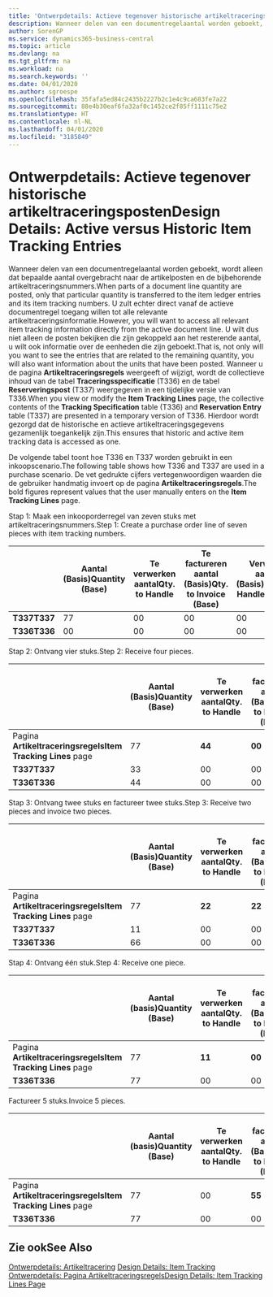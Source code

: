 ```yaml
---
title: 'Ontwerpdetails: Actieve tegenover historische artikeltraceringsposten | Microsoft Docs'
description: Wanneer delen van een documentregelaantal worden geboekt, wordt alleen dat bepaalde aantal overgebracht naar de artikelposten en de bijbehorende artikeltraceringsnummers. U zult echter direct vanaf de actieve documentregel toegang willen tot alle relevante artikeltraceringsinformatie. U wilt dus niet alleen de posten bekijken die zijn gekoppeld aan het resterende aantal, u wilt ook informatie over de eenheden die zijn geboekt. Wanneer u de pagina **Artikeltraceringsregels** weergeeft of wijzigt, wordt de collectieve inhoud van de tabel **Traceringsspecificatie** (T336) en de tabel **Reserveringspost** (T337) weergegeven in een tijdelijke versie van T336. Hierdoor wordt gezorgd dat de historische en actieve artikeltraceringsgegevens gezamenlijk toegankelijk zijn.
author: SorenGP
ms.service: dynamics365-business-central
ms.topic: article
ms.devlang: na
ms.tgt_pltfrm: na
ms.workload: na
ms.search.keywords: ''
ms.date: 04/01/2020
ms.author: sgroespe
ms.openlocfilehash: 35fafa5ed84c2435b2227b2c1e4c9ca683fe7a22
ms.sourcegitcommit: 88e4b30eaf6fa32af0c1452ce2f85ff1111c75e2
ms.translationtype: HT
ms.contentlocale: nl-NL
ms.lasthandoff: 04/01/2020
ms.locfileid: "3185849"
---
```

# <a name="design-details-active-versus-historic-item-tracking-entries"></a><span data-ttu-id="94954-107">Ontwerpdetails: Actieve tegenover historische artikeltraceringsposten</span><span class="sxs-lookup"><span data-stu-id="94954-107">Design Details: Active versus Historic Item Tracking Entries</span></span>
<span data-ttu-id="94954-108">Wanneer delen van een documentregelaantal worden geboekt, wordt alleen dat bepaalde aantal overgebracht naar de artikelposten en de bijbehorende artikeltraceringsnummers.</span><span class="sxs-lookup"><span data-stu-id="94954-108">When parts of a document line quantity are posted, only that particular quantity is transferred to the item ledger entries and its item tracking numbers.</span></span> <span data-ttu-id="94954-109">U zult echter direct vanaf de actieve documentregel toegang willen tot alle relevante artikeltraceringsinformatie.</span><span class="sxs-lookup"><span data-stu-id="94954-109">However, you will want to access all relevant item tracking information directly from the active document line.</span></span> <span data-ttu-id="94954-110">U wilt dus niet alleen de posten bekijken die zijn gekoppeld aan het resterende aantal, u wilt ook informatie over de eenheden die zijn geboekt.</span><span class="sxs-lookup"><span data-stu-id="94954-110">That is, not only will you want to see the entries that are related to the remaining quantity, you will also want information about the units that have been posted.</span></span> <span data-ttu-id="94954-111">Wanneer u de pagina **Artikeltraceringsregels** weergeeft of wijzigt, wordt de collectieve inhoud van de tabel **Traceringsspecificatie** (T336) en de tabel **Reserveringspost** (T337) weergegeven in een tijdelijke versie van T336.</span><span class="sxs-lookup"><span data-stu-id="94954-111">When you view or modify the **Item Tracking Lines** page, the collective contents of the **Tracking Specification** table (T336) and **Reservation Entry** table (T337) are presented in a temporary version of T336.</span></span> <span data-ttu-id="94954-112">Hierdoor wordt gezorgd dat de historische en actieve artikeltraceringsgegevens gezamenlijk toegankelijk zijn.</span><span class="sxs-lookup"><span data-stu-id="94954-112">This ensures that historic and active item tracking data is accessed as one.</span></span>  

 <span data-ttu-id="94954-113">De volgende tabel toont hoe T336 en T337 worden gebruikt in een inkoopscenario.</span><span class="sxs-lookup"><span data-stu-id="94954-113">The following table shows how T336 and T337 are used in a purchase scenario.</span></span> <span data-ttu-id="94954-114">De vet gedrukte cijfers vertegenwoordigen waarden die de gebruiker handmatig invoert op de pagina **Artikeltraceringsregels**.</span><span class="sxs-lookup"><span data-stu-id="94954-114">The bold figures represent values that the user manually enters on the **Item Tracking Lines** page.</span></span>  

 <span data-ttu-id="94954-115">Stap 1: Maak een inkooporderregel van zeven stuks met artikeltraceringsnummers.</span><span class="sxs-lookup"><span data-stu-id="94954-115">Step 1: Create a purchase order line of seven pieces with item tracking numbers.</span></span>  

||<span data-ttu-id="94954-116">**Aantal (Basis)**</span><span class="sxs-lookup"><span data-stu-id="94954-116">**Quantity (Base)**</span></span>|<span data-ttu-id="94954-117">**Te verwerken aantal**</span><span class="sxs-lookup"><span data-stu-id="94954-117">**Qty. to Handle**</span></span>|<span data-ttu-id="94954-118">**Te factureren aantal (Basis)**</span><span class="sxs-lookup"><span data-stu-id="94954-118">**Qty. to Invoice (Base)**</span></span>|<span data-ttu-id="94954-119">**Verwerkt aantal (Basis)**</span><span class="sxs-lookup"><span data-stu-id="94954-119">**Quantity Handled (Base)**</span></span>|<span data-ttu-id="94954-120">**Gefactureerd aantal (Basis)**</span><span class="sxs-lookup"><span data-stu-id="94954-120">**Quantity Invoiced (Base)**</span></span>|  
|-|----------------------------------------------|--------------------------------------------|------------------------------------------------------|-------------------------------------------------------|--------------------------------------------------------|  
|<span data-ttu-id="94954-121">**T337**</span><span class="sxs-lookup"><span data-stu-id="94954-121">**T337**</span></span>|<span data-ttu-id="94954-122">7</span><span class="sxs-lookup"><span data-stu-id="94954-122">7</span></span>|<span data-ttu-id="94954-123">0</span><span class="sxs-lookup"><span data-stu-id="94954-123">0</span></span>|<span data-ttu-id="94954-124">0</span><span class="sxs-lookup"><span data-stu-id="94954-124">0</span></span>|<span data-ttu-id="94954-125">0</span><span class="sxs-lookup"><span data-stu-id="94954-125">0</span></span>|<span data-ttu-id="94954-126">0</span><span class="sxs-lookup"><span data-stu-id="94954-126">0</span></span>|  
|<span data-ttu-id="94954-127">**T336**</span><span class="sxs-lookup"><span data-stu-id="94954-127">**T336**</span></span>|<span data-ttu-id="94954-128">0</span><span class="sxs-lookup"><span data-stu-id="94954-128">0</span></span>|<span data-ttu-id="94954-129">0</span><span class="sxs-lookup"><span data-stu-id="94954-129">0</span></span>|<span data-ttu-id="94954-130">0</span><span class="sxs-lookup"><span data-stu-id="94954-130">0</span></span>|<span data-ttu-id="94954-131">0</span><span class="sxs-lookup"><span data-stu-id="94954-131">0</span></span>|<span data-ttu-id="94954-132">0</span><span class="sxs-lookup"><span data-stu-id="94954-132">0</span></span>|  

 <span data-ttu-id="94954-133">Stap 2: Ontvang vier stuks.</span><span class="sxs-lookup"><span data-stu-id="94954-133">Step 2: Receive four pieces.</span></span>  

||<span data-ttu-id="94954-134">**Aantal (Basis)**</span><span class="sxs-lookup"><span data-stu-id="94954-134">**Quantity (Base)**</span></span>|<span data-ttu-id="94954-135">**Te verwerken aantal**</span><span class="sxs-lookup"><span data-stu-id="94954-135">**Qty. to Handle**</span></span>|<span data-ttu-id="94954-136">**Te factureren aantal (Basis)**</span><span class="sxs-lookup"><span data-stu-id="94954-136">**Qty. to Invoice (Base)**</span></span>|<span data-ttu-id="94954-137">**Verwerkt aantal (Basis)**</span><span class="sxs-lookup"><span data-stu-id="94954-137">**Quantity Handled (Base)**</span></span>|<span data-ttu-id="94954-138">**Gefactureerd aantal (Basis)**</span><span class="sxs-lookup"><span data-stu-id="94954-138">**Quantity Invoiced (Base)**</span></span>|  
|-|----------------------------------------------|--------------------------------------------|------------------------------------------------------|-------------------------------------------------------|--------------------------------------------------------|  
|<span data-ttu-id="94954-139">Pagina **Artikeltraceringsregels**</span><span class="sxs-lookup"><span data-stu-id="94954-139">**Item Tracking Lines** page</span></span>|<span data-ttu-id="94954-140">7</span><span class="sxs-lookup"><span data-stu-id="94954-140">7</span></span>|<span data-ttu-id="94954-141">**4**</span><span class="sxs-lookup"><span data-stu-id="94954-141">**4**</span></span>|<span data-ttu-id="94954-142">**0**</span><span class="sxs-lookup"><span data-stu-id="94954-142">**0**</span></span>|<span data-ttu-id="94954-143">0</span><span class="sxs-lookup"><span data-stu-id="94954-143">0</span></span>|<span data-ttu-id="94954-144">0</span><span class="sxs-lookup"><span data-stu-id="94954-144">0</span></span>|  
|<span data-ttu-id="94954-145">**T337**</span><span class="sxs-lookup"><span data-stu-id="94954-145">**T337**</span></span>|<span data-ttu-id="94954-146">3</span><span class="sxs-lookup"><span data-stu-id="94954-146">3</span></span>|<span data-ttu-id="94954-147">0</span><span class="sxs-lookup"><span data-stu-id="94954-147">0</span></span>|<span data-ttu-id="94954-148">0</span><span class="sxs-lookup"><span data-stu-id="94954-148">0</span></span>|<span data-ttu-id="94954-149">0</span><span class="sxs-lookup"><span data-stu-id="94954-149">0</span></span>|<span data-ttu-id="94954-150">0</span><span class="sxs-lookup"><span data-stu-id="94954-150">0</span></span>|  
|<span data-ttu-id="94954-151">**T336**</span><span class="sxs-lookup"><span data-stu-id="94954-151">**T336**</span></span>|<span data-ttu-id="94954-152">4</span><span class="sxs-lookup"><span data-stu-id="94954-152">4</span></span>|<span data-ttu-id="94954-153">0</span><span class="sxs-lookup"><span data-stu-id="94954-153">0</span></span>|<span data-ttu-id="94954-154">0</span><span class="sxs-lookup"><span data-stu-id="94954-154">0</span></span>|<span data-ttu-id="94954-155">4</span><span class="sxs-lookup"><span data-stu-id="94954-155">4</span></span>|<span data-ttu-id="94954-156">0</span><span class="sxs-lookup"><span data-stu-id="94954-156">0</span></span>|  

 <span data-ttu-id="94954-157">Stap 3: Ontvang twee stuks en factureer twee stuks.</span><span class="sxs-lookup"><span data-stu-id="94954-157">Step 3: Receive two pieces and invoice two pieces.</span></span>  

||<span data-ttu-id="94954-158">**Aantal (Basis)**</span><span class="sxs-lookup"><span data-stu-id="94954-158">**Quantity (Base)**</span></span>|<span data-ttu-id="94954-159">**Te verwerken aantal**</span><span class="sxs-lookup"><span data-stu-id="94954-159">**Qty. to Handle**</span></span>|<span data-ttu-id="94954-160">**Te factureren aantal (Basis)**</span><span class="sxs-lookup"><span data-stu-id="94954-160">**Qty. to Invoice (Base)**</span></span>|<span data-ttu-id="94954-161">**Verwerkt aantal (Basis)**</span><span class="sxs-lookup"><span data-stu-id="94954-161">**Quantity Handled (Base)**</span></span>|<span data-ttu-id="94954-162">**Gefactureerd aantal (Basis)**</span><span class="sxs-lookup"><span data-stu-id="94954-162">**Quantity Invoiced (Base)**</span></span>|  
|-|----------------------------------------------|--------------------------------------------|------------------------------------------------------|-------------------------------------------------------|--------------------------------------------------------|  
|<span data-ttu-id="94954-163">Pagina **Artikeltraceringsregels**</span><span class="sxs-lookup"><span data-stu-id="94954-163">**Item Tracking Lines** page</span></span>|<span data-ttu-id="94954-164">7</span><span class="sxs-lookup"><span data-stu-id="94954-164">7</span></span>|<span data-ttu-id="94954-165">**2**</span><span class="sxs-lookup"><span data-stu-id="94954-165">**2**</span></span>|<span data-ttu-id="94954-166">**2**</span><span class="sxs-lookup"><span data-stu-id="94954-166">**2**</span></span>|<span data-ttu-id="94954-167">4</span><span class="sxs-lookup"><span data-stu-id="94954-167">4</span></span>|<span data-ttu-id="94954-168">0</span><span class="sxs-lookup"><span data-stu-id="94954-168">0</span></span>|  
|<span data-ttu-id="94954-169">**T337**</span><span class="sxs-lookup"><span data-stu-id="94954-169">**T337**</span></span>|<span data-ttu-id="94954-170">1</span><span class="sxs-lookup"><span data-stu-id="94954-170">1</span></span>|<span data-ttu-id="94954-171">0</span><span class="sxs-lookup"><span data-stu-id="94954-171">0</span></span>|<span data-ttu-id="94954-172">0</span><span class="sxs-lookup"><span data-stu-id="94954-172">0</span></span>|<span data-ttu-id="94954-173">0</span><span class="sxs-lookup"><span data-stu-id="94954-173">0</span></span>|<span data-ttu-id="94954-174">0</span><span class="sxs-lookup"><span data-stu-id="94954-174">0</span></span>|  
|<span data-ttu-id="94954-175">**T336**</span><span class="sxs-lookup"><span data-stu-id="94954-175">**T336**</span></span>|<span data-ttu-id="94954-176">6</span><span class="sxs-lookup"><span data-stu-id="94954-176">6</span></span>|<span data-ttu-id="94954-177">0</span><span class="sxs-lookup"><span data-stu-id="94954-177">0</span></span>|<span data-ttu-id="94954-178">0</span><span class="sxs-lookup"><span data-stu-id="94954-178">0</span></span>|<span data-ttu-id="94954-179">6</span><span class="sxs-lookup"><span data-stu-id="94954-179">6</span></span>|<span data-ttu-id="94954-180">2</span><span class="sxs-lookup"><span data-stu-id="94954-180">2</span></span>|  

 <span data-ttu-id="94954-181">Stap 4: Ontvang één stuk.</span><span class="sxs-lookup"><span data-stu-id="94954-181">Step 4: Receive one piece.</span></span>  

||<span data-ttu-id="94954-182">**Aantal (basis)**</span><span class="sxs-lookup"><span data-stu-id="94954-182">**Quantity (Base)**</span></span>|<span data-ttu-id="94954-183">**Te verwerken aantal**</span><span class="sxs-lookup"><span data-stu-id="94954-183">**Qty. to Handle**</span></span>|<span data-ttu-id="94954-184">**Te factureren aantal (Basis)**</span><span class="sxs-lookup"><span data-stu-id="94954-184">**Qty. to Invoice (Base)**</span></span>|<span data-ttu-id="94954-185">**Verwerkt aantal (Basis)**</span><span class="sxs-lookup"><span data-stu-id="94954-185">**Quantity Handled (Base)**</span></span>|<span data-ttu-id="94954-186">**Gefactureerd aantal (Basis)**</span><span class="sxs-lookup"><span data-stu-id="94954-186">**Quantity Invoiced (Base)**</span></span>|  
|-|----------------------------------------------|--------------------------------------------|------------------------------------------------------|-------------------------------------------------------|--------------------------------------------------------|  
|<span data-ttu-id="94954-187">Pagina **Artikeltraceringsregels**</span><span class="sxs-lookup"><span data-stu-id="94954-187">**Item Tracking Lines** page</span></span>|<span data-ttu-id="94954-188">7</span><span class="sxs-lookup"><span data-stu-id="94954-188">7</span></span>|<span data-ttu-id="94954-189">**1**</span><span class="sxs-lookup"><span data-stu-id="94954-189">**1**</span></span>|<span data-ttu-id="94954-190">**0**</span><span class="sxs-lookup"><span data-stu-id="94954-190">**0**</span></span>|<span data-ttu-id="94954-191">6</span><span class="sxs-lookup"><span data-stu-id="94954-191">6</span></span>|<span data-ttu-id="94954-192">2</span><span class="sxs-lookup"><span data-stu-id="94954-192">2</span></span>|  
|<span data-ttu-id="94954-193">**T336**</span><span class="sxs-lookup"><span data-stu-id="94954-193">**T336**</span></span>|<span data-ttu-id="94954-194">7</span><span class="sxs-lookup"><span data-stu-id="94954-194">7</span></span>|<span data-ttu-id="94954-195">0</span><span class="sxs-lookup"><span data-stu-id="94954-195">0</span></span>|<span data-ttu-id="94954-196">0</span><span class="sxs-lookup"><span data-stu-id="94954-196">0</span></span>|<span data-ttu-id="94954-197">7</span><span class="sxs-lookup"><span data-stu-id="94954-197">7</span></span>|<span data-ttu-id="94954-198">2</span><span class="sxs-lookup"><span data-stu-id="94954-198">2</span></span>|  

 <span data-ttu-id="94954-199">Factureer 5 stuks.</span><span class="sxs-lookup"><span data-stu-id="94954-199">Invoice 5 pieces.</span></span>  

||<span data-ttu-id="94954-200">**Aantal (basis)**</span><span class="sxs-lookup"><span data-stu-id="94954-200">**Quantity (Base)**</span></span>|<span data-ttu-id="94954-201">**Te verwerken aantal**</span><span class="sxs-lookup"><span data-stu-id="94954-201">**Qty. to Handle**</span></span>|<span data-ttu-id="94954-202">**Te factureren aantal (Basis)**</span><span class="sxs-lookup"><span data-stu-id="94954-202">**Qty. to Invoice (Base)**</span></span>|<span data-ttu-id="94954-203">**Verwerkt aantal (Basis)**</span><span class="sxs-lookup"><span data-stu-id="94954-203">**Quantity Handled (Base)**</span></span>|<span data-ttu-id="94954-204">**Gefactureerd aantal (Basis)**</span><span class="sxs-lookup"><span data-stu-id="94954-204">**Quantity Invoiced (Base)**</span></span>|  
|-|----------------------------------------------|--------------------------------------------|------------------------------------------------------|-------------------------------------------------------|--------------------------------------------------------|  
|<span data-ttu-id="94954-205">Pagina **Artikeltraceringsregels**</span><span class="sxs-lookup"><span data-stu-id="94954-205">**Item Tracking Lines** page</span></span>|<span data-ttu-id="94954-206">7</span><span class="sxs-lookup"><span data-stu-id="94954-206">7</span></span>|<span data-ttu-id="94954-207">0</span><span class="sxs-lookup"><span data-stu-id="94954-207">0</span></span>|<span data-ttu-id="94954-208">**5**</span><span class="sxs-lookup"><span data-stu-id="94954-208">**5**</span></span>|<span data-ttu-id="94954-209">7</span><span class="sxs-lookup"><span data-stu-id="94954-209">7</span></span>|<span data-ttu-id="94954-210">2</span><span class="sxs-lookup"><span data-stu-id="94954-210">2</span></span>|  
|<span data-ttu-id="94954-211">**T336**</span><span class="sxs-lookup"><span data-stu-id="94954-211">**T336**</span></span>|<span data-ttu-id="94954-212">7</span><span class="sxs-lookup"><span data-stu-id="94954-212">7</span></span>|<span data-ttu-id="94954-213">0</span><span class="sxs-lookup"><span data-stu-id="94954-213">0</span></span>|<span data-ttu-id="94954-214">0</span><span class="sxs-lookup"><span data-stu-id="94954-214">0</span></span>|<span data-ttu-id="94954-215">7</span><span class="sxs-lookup"><span data-stu-id="94954-215">7</span></span>|<span data-ttu-id="94954-216">7</span><span class="sxs-lookup"><span data-stu-id="94954-216">7</span></span>|  

## <a name="see-also"></a><span data-ttu-id="94954-217">Zie ook</span><span class="sxs-lookup"><span data-stu-id="94954-217">See Also</span></span>  
 <span data-ttu-id="94954-218">[Ontwerpdetails: Artikeltracering](design-details-item-tracking.md) </span><span class="sxs-lookup"><span data-stu-id="94954-218">[Design Details: Item Tracking](design-details-item-tracking.md) </span></span>  
 [<span data-ttu-id="94954-219">Ontwerpdetails: Pagina Artikeltraceringsregels</span><span class="sxs-lookup"><span data-stu-id="94954-219">Design Details: Item Tracking Lines Page</span></span>](design-details-item-tracking-lines-window.md)
